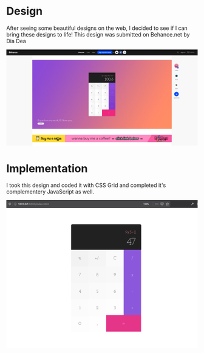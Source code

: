 # Design
After seeing some beautiful designs on the web, I decided to see if I can bring these designs to life!
This design was submitted on Behance.net by Dia Dea

![Behance Design](https://github.com/ahmadsaadat/HTML-CSS/blob/master/BehanceDesign.png)

# Implementation
I took this design and coded it with CSS Grid and completed it's complementery JavaScript as well.

<img src="https://github.com/ahmadsaadat/HTML-CSS/blob/master/UII.png" alt="My UI" />
